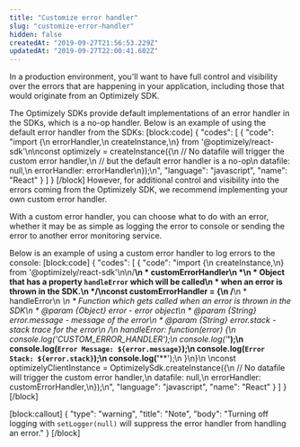 ```yaml
---
title: "Customize error handler"
slug: "customize-error-handler"
hidden: false
createdAt: "2019-09-27T21:56:53.229Z"
updatedAt: "2019-09-27T22:00:41.602Z"
---
```

In a production environment, you'll want to have full control and visibility over the errors that are happening in your application, including those that would originate from an Optimizely SDK.
 
The Optimizely SDKs provide default implementations of an error handler in the SDKs, which is a no-op handler. Below is an example of using the default error handler from the SDKs:
[block:code]
{
  "codes": [
    {
      "code": "import {\n  errorHandler,\n  createInstance,\n} from '@optimizely/react-sdk'\n\nconst optimizely = createInstance({\n  // No datafile will trigger the custom error handler,\n  // but the default error handler is a no-op\n  datafile: null,\n  errorHandler: errorHandler\n});\n",
      "language": "javascript",
      "name": "React"
    }
  ]
}
[/block]
However, for additional control and visibility into the errors coming from the Optimizely SDK, we recommend implementing your own custom error handler.
 
With a custom error handler, you can choose what to do with an error, whether it may be as simple as logging the error to console or sending the error to another error monitoring service.
 
Below is an example of using a custom error handler to log errors to the console:
[block:code]
{
  "codes": [
    {
      "code": "import {\n  createInstance,\n} from '@optimizely/react-sdk'\n\n/**\n * customErrorHandler\n *\n * Object that has a property `handleError` which will be called\n * when an error is thrown in the SDK.\n */\nconst customErrorHandler = {\n  /**\n   * handleError\n   *\n   * Function which gets called when an error is thrown in the SDK\n   * @param {Object} error - error object\n   * @param {String} error.message - message of the error\n   * @param {String} error.stack - stack trace for the error\n   */\n  handleError: function(error) {\n    console.log('CUSTOM_ERROR_HANDLER');\n    console.log('****');\n    console.log(`Error Message: ${error.message}`);\n    console.log(`Error Stack: ${error.stack}`);\n    console.log('****');\n  }\n}\n \nconst optimizelyClientInstance = OptimizelySdk.createInstance({\n  // No datafile will trigger the custom error handler,\n  datafile: null,\n  errorHandler: customErrorHandler,\n});\n",
      "language": "javascript",
      "name": "React"
    }
  ]
}
[/block]

[block:callout]
{
  "type": "warning",
  "title": "Note",
  "body": "Turning off logging with `setLogger(null)` will suppress the error handler from handling an error."
}
[/block]